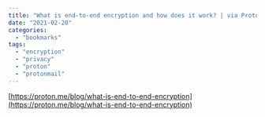 ```yaml
---
title: "What is end-to-end encryption and how does it work? | via Proton"
date: "2021-02-20"
categories: 
  - "bookmarks"
tags: 
  - "encryption"
  - "privacy"
  - "proton"
  - "protonmail"
---
```


[https://proton.me/blog/what-is-end-to-end-encryption](https://proton.me/blog/what-is-end-to-end-encryption)
